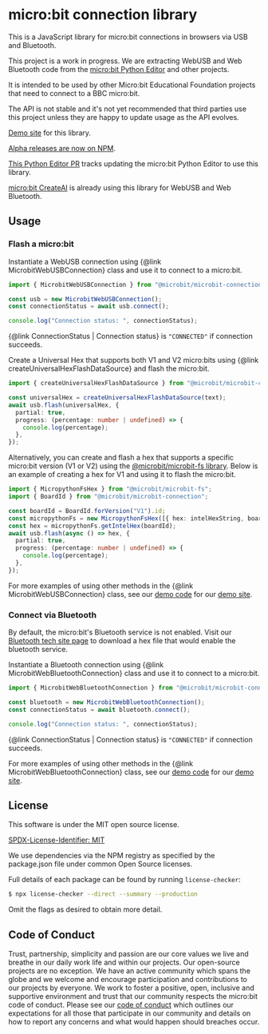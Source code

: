 # micro:bit connection library

This is a JavaScript library for micro:bit connections in browsers via USB and Bluetooth.

This project is a work in progress. We are extracting WebUSB and Web Bluetooth code from the [micro:bit Python Editor](https://github.com/microbit-foundation/python-editor-v3/) and other projects.

It is intended to be used by other Micro:bit Educational Foundation projects that need to connect to a BBC micro:bit.

The API is not stable and it's not yet recommended that third parties use this project unless they are happy to update usage as the API evolves.

[Demo site](https://microbit-connection.pages.dev/) for this library.

[Alpha releases are now on NPM](https://www.npmjs.com/package/@microbit/microbit-connection).

[This Python Editor PR](https://github.com/microbit-foundation/python-editor-v3/pull/1190) tracks updating the micro:bit Python Editor to use this library.

[micro:bit CreateAI](https://github.com/microbit-foundation/ml-trainer/) is already using this library for WebUSB and Web Bluetooth.

## Usage

### Flash a micro:bit

Instantiate a WebUSB connection using {@link MicrobitWebUSBConnection} class and use it to connect to a micro:bit.

```ts
import { MicrobitWebUSBConnection } from "@microbit/microbit-connection";

const usb = new MicrobitWebUSBConnection();
const connectionStatus = await usb.connect();

console.log("Connection status: ", connectionStatus);
```

{@link ConnectionStatus | Connection status} is `"CONNECTED"` if connection succeeds.

Create a Universal Hex that supports both V1 and V2 micro:bits using {@link createUniversalHexFlashDataSource} and flash the micro:bit.

```ts
import { createUniversalHexFlashDataSource } from "@microbit/microbit-connection";

const universalHex = createUniversalHexFlashDataSource(text);
await usb.flash(universalHex, {
  partial: true,
  progress: (percentage: number | undefined) => {
    console.log(percentage);
  },
});
```

Alternatively, you can create and flash a hex that supports a specific micro:bit version (V1 or V2) using the [@microbit/microbit-fs library](https://microbit-foundation.github.io/microbit-fs/). Below is an example of creating a hex for V1 and using it to flash the micro:bit.

```ts
import { MicropythonFsHex } from "@microbit/microbit-fs";
import { BoardId } from "@microbit/microbit-connection";

const boardId = BoardId.forVersion("V1").id;
const micropythonFs = new MicropythonFsHex([{ hex: intelHexString, boardId }]);
const hex = micropythonFs.getIntelHex(boardId);
await usb.flash(async () => hex, {
  partial: true,
  progress: (percentage: number | undefined) => {
    console.log(percentage);
  },
});
```

For more examples of using other methods in the {@link MicrobitWebUSBConnection} class, see our [demo code](https://github.com/microbit-foundation/microbit-connection/blob/main/src/demo.ts) for our [demo site](https://microbit-connection.pages.dev/).

### Connect via Bluetooth

By default, the micro:bit's Bluetooth service is not enabled. Visit our [Bluetooth tech site page](https://tech.microbit.org/bluetooth/) to download a hex file that would enable the bluetooth service.

Instantiate a Bluetooth connection using {@link MicrobitWebBluetoothConnection} class and use it to connect to a micro:bit.

```ts
import { MicrobitWebBluetoothConnection } from "@microbit/microbit-connection";

const bluetooth = new MicrobitWebBluetoothConnection();
const connectionStatus = await bluetooth.connect();

console.log("Connection status: ", connectionStatus);
```

{@link ConnectionStatus | Connection status} is `"CONNECTED"` if connection succeeds.

For more examples of using other methods in the {@link MicrobitWebBluetoothConnection} class, see our [demo code](https://github.com/microbit-foundation/microbit-connection/blob/main/src/demo.ts) for our [demo site](https://microbit-connection.pages.dev/).

## License

This software is under the MIT open source license.

[SPDX-License-Identifier: MIT](LICENSE)

We use dependencies via the NPM registry as specified by the package.json file under common Open Source licenses.

Full details of each package can be found by running `license-checker`:

```bash
$ npx license-checker --direct --summary --production
```

Omit the flags as desired to obtain more detail.

## Code of Conduct

Trust, partnership, simplicity and passion are our core values we live and
breathe in our daily work life and within our projects. Our open-source
projects are no exception. We have an active community which spans the globe
and we welcome and encourage participation and contributions to our projects
by everyone. We work to foster a positive, open, inclusive and supportive
environment and trust that our community respects the micro:bit code of
conduct. Please see our [code of conduct](https://microbit.org/safeguarding/)
which outlines our expectations for all those that participate in our
community and details on how to report any concerns and what would happen
should breaches occur.

